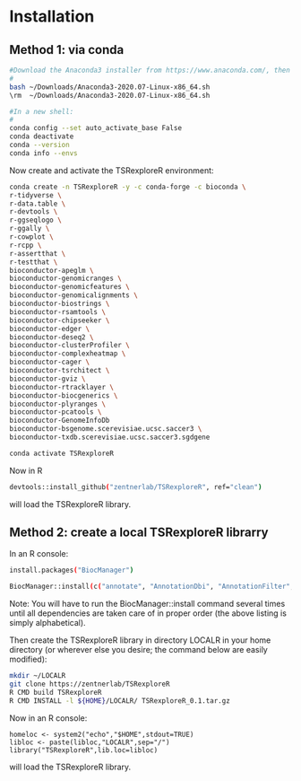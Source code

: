 # Installation

## Method 1: via conda

```bash
#Download the Anaconda3 installer from https://www.anaconda.com/, then e.g.:
#
bash ~/Downloads/Anaconda3-2020.07-Linux-x86_64.sh
\rm  ~/Downloads/Anaconda3-2020.07-Linux-x86_64.sh

#In a new shell:
#
conda config --set auto_activate_base False
conda deactivate
conda --version
conda info --envs
```

Now create and activate the TSRexploreR environment:
```bash
conda create -n TSRexploreR -y -c conda-forge -c bioconda \
r-tidyverse \
r-data.table \
r-devtools \
r-ggseqlogo \
r-ggally \
r-cowplot \
r-rcpp \
r-assertthat \
r-testthat \
bioconductor-apeglm \
bioconductor-genomicranges \
bioconductor-genomicfeatures \
bioconductor-genomicalignments \
bioconductor-biostrings \
bioconductor-rsamtools \
bioconductor-chipseeker \
bioconductor-edger \
bioconductor-deseq2 \
bioconductor-clusterProfiler \
bioconductor-complexheatmap \
bioconductor-cager \
bioconductor-tsrchitect \
bioconductor-gviz \
bioconductor-rtracklayer \
bioconductor-biocgenerics \
bioconductor-plyranges \
bioconductor-pcatools \
bioconductor-GenomeInfoDb
bioconductor-bsgenome.scerevisiae.ucsc.saccer3 \
bioconductor-txdb.scerevisiae.ucsc.saccer3.sgdgene

conda activate TSRexploreR
```

Now in R
```bash
devtools::install_github("zentnerlab/TSRexploreR", ref="clean")
```
will load the TSRexploreR library.


## Method 2: create a local TSRexploreR librarry

In an R console:
```bash
install.packages("BiocManager")

BiocManager::install(c("annotate", "AnnotationDbi", "AnnotationFilter", "AnnotationHub", "askpass", "assertthat", "backports", "base64enc", "beanplot", "Biobase", "BiocFileCache", "BiocGenerics", "BiocParallel", "BiocVersion", "biomaRt", "Biostrings", "biovizBase", "bit", "bit64", "bitops", "blob", "boot", "BSgenome", "CAGEr", "Cairo", "caTools", "cellranger", "checkmate", "ChIPseeker", "circlize", "clue", "cluster", "colorspace", "compiler", "ComplexHeatmap", "cowplot", "crayon", "curl", "data.table", "DBI", "dbplyr", "DelayedArray", "DESeq2", "dichromat", "digest", "DO.db", "DOSE", "dplyr", "edgeR", "ellipsis", "enrichplot", "ensembldb", "farver", "fastmap", "fastmatch", "fgsea", "forcats", "foreign", "Formula", "formula.tools", "genefilter", "geneplotter", "generics", "GenomeInfoDb", "GenomeInfoDbData", "GenomicAlignments", "GenomicFeatures", "GenomicRanges", "GetoptLong", "ggforce", "ggplot2", "ggraph", "ggrepel", "ggseqlogo", "GlobalOptions", "glue", "GO.db", "GOSemSim", "gplots", "graphlayouts", "grid", "gridExtra", "gtable", "gtools", "Gviz", "Hmisc", "hms", "htmlTable", "htmltools", "htmlwidgets", "httpuv", "httr", "igraph", "interactiveDisplayBase", "IRanges", "jpeg", "KernSmooth", "knitr", "later", "lattice", "latticeExtra", "lazyeval", "lifecycle", "limma", "locfit", "magrittr", "MASS", "Matrix", "MatrixGenerics", "matrixStats", "memoise", "mgcv", "mime", "MultiAssayExperiment", "munsell", "nlme", "nnet", "openssl", "operator.tools", "parallel", "permute", "pillar", "pkgconfig", "plotrix", "plyr", "plyranges", "png", "polyclip", "prettyunits", "progress", "promises", "ProtGenerics", "purrr", "qvalue", "R6", "rappdirs", "RColorBrewer", "Rcpp", "RCurl", "readxl", "reshape", "reshape2", "rjson", "rlang", "rpart", "Rsamtools", "RSQLite", "rstudioapi", "rtracklayer", "rvcheck", "S4Vectors", "scales", "scatterpie", "shadowtext", "shape", "shiny", "som", "splines", "stats4", "stringdist", "stringi", "stringr", "SummarizedExperiment", "survival", "tibble", "tidygraph", "tidyr", "tidyselect", "tools", "TSRchitect", "tweenr", "TxDb.Hsapiens.UCSC.hg19.knownGene", "uwot", "VariantAnnotation", "vctrs", "vegan", "VGAM", "viridis", "viridisLite", "xfun", "XML", "xml2", "xtable", "XVector", "yaml", "zlibbioc"))
```
Note: You will have to run the BiocManager::install command several times until all dependencies are taken care of in proper order (the above listing is simply alphabetical).

Then create the TSRexploreR library in directory LOCALR in your home directory (or wherever else you desire; the command below are easily modified):

```bash
mkdir ~/LOCALR
git clone https://zentnerlab/TSRexploreR
R CMD build TSRexploreR
R CMD INSTALL -l ${HOME}/LOCALR/ TSRexploreR_0.1.tar.gz 
```

Now in an R console:
```
homeloc <- system2("echo","$HOME",stdout=TRUE)
libloc <- paste(libloc,"LOCALR",sep="/")
library("TSRexploreR",lib.loc=libloc)
```

will load the TSRexploreR library.
